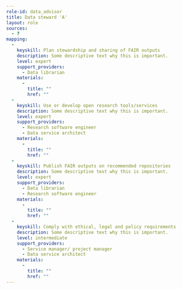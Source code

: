 ```yaml
---
role-id: data_advisor
title: Data steward 'A'
layout: role
sources: 
  - ?
mapping: 
  - 
    keyskill: Plan stewardship and sharing of FAIR outputs
    description: Some descriptive text why this is important.
    level: expert
    support_providers: 
      - Data librarian
    materials: 
      - 
        title: ""
        href: ""
  - 
    keyskill: Use or develop open research tools/services
    description: Some descriptive text why this is important.
    level: expert
    support_providers: 
      - Research software engineer
      - Data service architect
    materials: 
      - 
        title: ""
        href: ""
  - 
    keyskill: Publish FAIR outputs on recommended repositories
    description: Some descriptive text why this is important.
    level: expert
    support_providers: 
      - Data librarian
      - Research software engineer
    materials: 
      - 
        title: ""
        href: ""
  - 
    keyskill: Comply with ethical, legal and policy requirements
    description: Some descriptive text why this is important.
    level: intermediate
    support_providers: 
      - Service manager/ project manager
      - Data service architect
    materials: 
      - 
        title: ""
        href: ""
---
```

